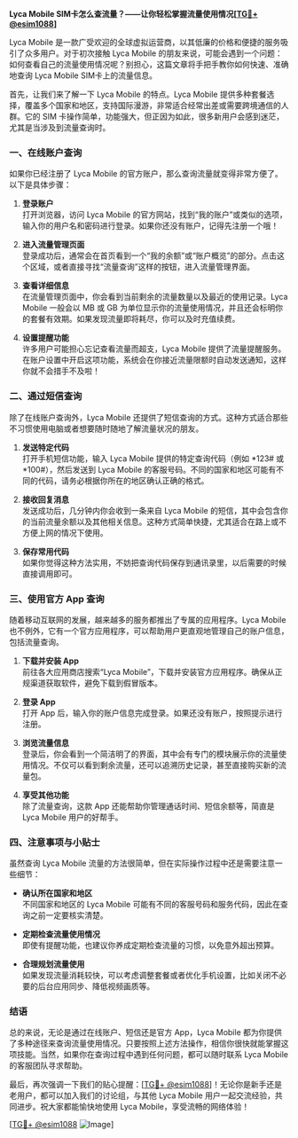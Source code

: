**Lyca Mobile SIM卡怎么查流量？——让你轻松掌握流量使用情况[[TG💪+ @esim1088](https://t.me/s/esim1088)]**

Lyca Mobile 是一款广受欢迎的全球虚拟运营商，以其低廉的价格和便捷的服务吸引了众多用户。对于初次接触 Lyca Mobile 的朋友来说，可能会遇到一个问题：如何查看自己的流量使用情况呢？别担心，这篇文章将手把手教你如何快速、准确地查询 Lyca Mobile SIM卡上的流量信息。

首先，让我们来了解一下 Lyca Mobile 的特点。Lyca Mobile 提供多种套餐选择，覆盖多个国家和地区，支持国际漫游，非常适合经常出差或需要跨境通信的人群。它的 SIM 卡操作简单，功能强大，但正因为如此，很多新用户会感到迷茫，尤其是当涉及到流量查询时。

### 一、在线账户查询

如果你已经注册了 Lyca Mobile 的官方账户，那么查询流量就变得非常方便了。以下是具体步骤：

1. **登录账户**  
   打开浏览器，访问 Lyca Mobile 的官方网站，找到“我的账户”或类似的选项，输入你的用户名和密码进行登录。如果你还没有账户，记得先注册一个哦！

2. **进入流量管理页面**  
   登录成功后，通常会在首页看到一个“我的余额”或“账户概览”的部分。点击这个区域，或者直接寻找“流量查询”这样的按钮，进入流量管理界面。

3. **查看详细信息**  
   在流量管理页面中，你会看到当前剩余的流量数量以及最近的使用记录。Lyca Mobile 一般会以 MB 或 GB 为单位显示你的流量使用情况，并且还会标明你的套餐有效期。如果发现流量即将耗尽，你可以及时充值续费。

4. **设置提醒功能**  
   许多用户可能担心忘记查看流量而超支，Lyca Mobile 提供了流量提醒服务。在账户设置中开启这项功能，系统会在你接近流量限额时自动发送通知，这样你就不会措手不及啦！

### 二、通过短信查询

除了在线账户查询外，Lyca Mobile 还提供了短信查询的方式。这种方式适合那些不习惯使用电脑或者想要随时随地了解流量状况的朋友。

1. **发送特定代码**  
   打开手机短信功能，输入 Lyca Mobile 提供的特定查询代码（例如 *123# 或 *100#），然后发送到 Lyca Mobile 的客服号码。不同的国家和地区可能有不同的代码，请务必根据你所在的地区确认正确的格式。

2. **接收回复消息**  
   发送成功后，几分钟内你会收到一条来自 Lyca Mobile 的短信，其中会包含你的当前流量余额以及其他相关信息。这种方式简单快捷，尤其适合在路上或不方便上网的情况下使用。

3. **保存常用代码**  
   如果你觉得这种方法实用，不妨把查询代码保存到通讯录里，以后需要的时候直接调用即可。

### 三、使用官方 App 查询

随着移动互联网的发展，越来越多的服务都推出了专属的应用程序。Lyca Mobile 也不例外，它有一个官方应用程序，可以帮助用户更直观地管理自己的账户信息，包括流量查询。

1. **下载并安装 App**  
   前往各大应用商店搜索“Lyca Mobile”，下载并安装官方应用程序。确保从正规渠道获取软件，避免下载到假冒版本。

2. **登录 App**  
   打开 App 后，输入你的账户信息完成登录。如果还没有账户，按照提示进行注册。

3. **浏览流量信息**  
   登录后，你会看到一个简洁明了的界面，其中会有专门的模块展示你的流量使用情况。不仅可以看到剩余流量，还可以追溯历史记录，甚至直接购买新的流量包。

4. **享受其他功能**  
   除了流量查询，这款 App 还能帮助你管理通话时间、短信余额等，简直是 Lyca Mobile 用户的好帮手。

### 四、注意事项与小贴士

虽然查询 Lyca Mobile 流量的方法很简单，但在实际操作过程中还是需要注意一些细节：

- **确认所在国家和地区**  
  不同国家和地区的 Lyca Mobile 可能有不同的客服号码和服务代码，因此在查询之前一定要核实清楚。

- **定期检查流量使用情况**  
  即使有提醒功能，也建议你养成定期检查流量的习惯，以免意外超出预算。

- **合理规划流量使用**  
  如果发现流量消耗较快，可以考虑调整套餐或者优化手机设置，比如关闭不必要的后台应用同步、降低视频画质等。

### 结语

总的来说，无论是通过在线账户、短信还是官方 App，Lyca Mobile 都为你提供了多种途径来查询流量使用情况。只要按照上述方法操作，相信你很快就能掌握这项技能。当然，如果你在查询过程中遇到任何问题，都可以随时联系 Lyca Mobile 的客服团队寻求帮助。

最后，再次强调一下我们的贴心提醒：[[TG💪+ @esim1088](https://t.me/s/esim1088)]！无论你是新手还是老用户，都可以加入我们的讨论组，与其他 Lyca Mobile 用户一起交流经验，共同进步。祝大家都能愉快地使用 Lyca Mobile，享受流畅的网络体验！

[[TG💪+ @esim1088](https://t.me/s/esim1088) ![Image](https://i.postimg.cc/4NQfJmqS/Snipaste-2025-05-13-00-14-12.png)]